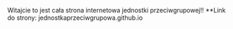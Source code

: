 Witajcie to jest cała strona internetowa jednostki przeciwgrupowej!! 
**Link do strony: jednostkaprzeciwgrupowa.github.io
